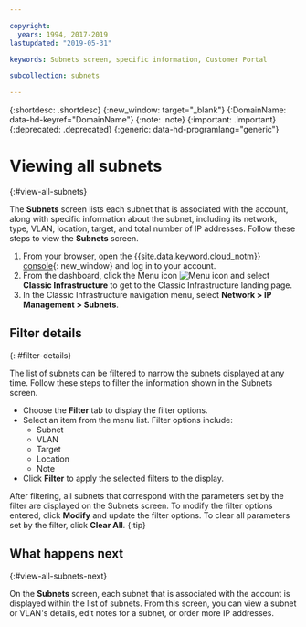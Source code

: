 ```yaml
---

copyright:
  years: 1994, 2017-2019
lastupdated: "2019-05-31"

keywords: Subnets screen, specific information, Customer Portal

subcollection: subnets

---
```


{:shortdesc: .shortdesc}
{:new_window: target="_blank"}
{:DomainName: data-hd-keyref="DomainName"}
{:note: .note}
{:important: .important}
{:deprecated: .deprecated}
{:generic: data-hd-programlang="generic"}

# Viewing all subnets
{:#view-all-subnets}

The **Subnets** screen lists each subnet that is associated with the account, along with specific information about the subnet, including its network, type, VLAN, location, target, and total number of IP addresses. Follow these steps to view the **Subnets** screen.

1. From your browser, open the [{{site.data.keyword.cloud_notm}} console](https://{DomainName}/){: new_window} and log in to your account.
1. From the dashboard, click the Menu icon ![Menu icon](../../icons/icon_hamburger.svg) and select **Classic Infrastructure** to get to the Classic Infrastructure landing page.
1. In the Classic Infrastructure navigation menu, select **Network > IP Management > Subnets**.


## Filter details
{: #filter-details}

The list of subnets can be filtered to narrow the subnets displayed at any time. Follow these steps to filter the information shown in the Subnets screen.

* Choose the **Filter** tab to display the filter options.
* Select an item from the menu list. Filter options include:
  * Subnet
  * VLAN
  * Target
  * Location
  * Note
* Click **Filter** to apply the selected filters to the display.


After filtering, all subnets that correspond with the parameters set by the filter are displayed on the Subnets screen. To modify the filter options entered, click **Modify** and update the filter options. To clear all parameters set by the filter, click **Clear All**.
{:tip}

## What happens next
{:#view-all-subnets-next}

On the **Subnets** screen, each subnet that is associated with the account is displayed within the list of subnets. From this screen, you can view a subnet or VLAN's details, edit notes for a subnet, or order more IP addresses.
